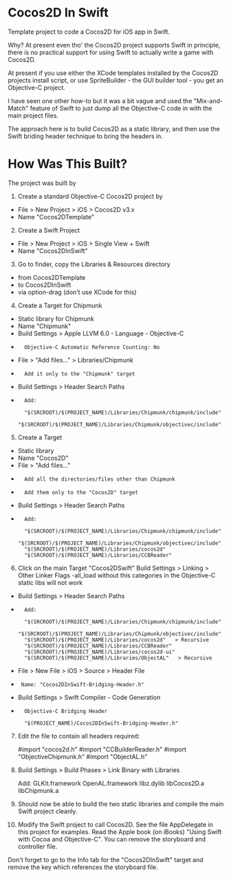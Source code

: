 Cocos2D In Swift
================

Template project to code a Cocos2D for iOS app in Swift.

Why?  At present even tho' the Cocos2D project supports Swift in principle, there is no practical support for using Swift to actually write a game with Cocos2D.

At present if you use either the XCode templates installed by the Cocos2D projects install script, or use SpriteBuilder - the GUI builder tool - you get an Objective-C project.

I have seen one other how-to but it was a bit vague and used the "Mix-and-Match" feature of Swift to just dump all the Objective-C code in with the main project files.

The approach here is to build Cocos2D as a static library, and then use the Swift briding header technique to bring the headers in.

How Was This Built?
===================

The project was built by

1) Create a standard Objective-C Cocos2D project by 

*   File > New Project > iOS > Cocos2D v3.x
*   Name "Cocos2DTemplate"

2) Create a Swift Project

*   File > New Project > iOS > Single View + Swift
*   Name "Cocos2DInSwift"

3) Go to finder, copy the Libraries & Resources directory

*   from Cocos2DTemplate
*   to Cocos2DInSwift
*   via option-drag (don't use XCode for this)

4) Create a Target for Chipmunk

*   Static library  for Chipmunk
*   Name "Chipmunk"
*   Build Settings > Apple LLVM 6.0 - Language - Objective-C
*       Objective-C Automatic Reference Counting: No
*   File > "Add files..." > Libraries/Chipmunk
*       Add it only to the "Chipmunk" target
*   Build Settings > Header Search Paths
*       Add:

        "$(SRCROOT)/$(PROJECT_NAME)/Libraries/Chipmunk/chipmunk/include"
        "$(SRCROOT)/$(PROJECT_NAME)/Libraries/Chipmunk/objectivec/include"

5) Create a Target

*   Static library
*   Name "Cocos2D"
*   File > "Add files..." 
*       Add all the directories/files other than Chipmunk
*       Add them only to the "Cocos2D" target
*   Build Settings > Header Search Paths
*       Add:

        "$(SRCROOT)/$(PROJECT_NAME)/Libraries/Chipmunk/chipmunk/include"
        "$(SRCROOT)/$(PROJECT_NAME)/Libraries/Chipmunk/objectivec/include"
        "$(SRCROOT)/$(PROJECT_NAME)/Libraries/cocos2d"
        "$(SRCROOT)/$(PROJECT_NAME)/Libraries/CCBReader"

6) Click on the main Target "Cocos2DSwift"
   Build Settings > Linking > Other Linker Flags
       -all_load
       without this categories in the Objective-C static libs will not work

*   Build Settings > Header Search Paths
*       Add:

        "$(SRCROOT)/$(PROJECT_NAME)/Libraries/Chipmunk/chipmunk/include"
        "$(SRCROOT)/$(PROJECT_NAME)/Libraries/Chipmunk/objectivec/include"
        "$(SRCROOT)/$(PROJECT_NAME)/Libraries/cocos2d"   > Recursive
        "$(SRCROOT)/$(PROJECT_NAME)/Libraries/CCBReader"
        "$(SRCROOT)/$(PROJECT_NAME)/Libraries/cocos2d-ui"
        "$(SRCROOT)/$(PROJECT_NAME)/Libraries/ObjectAL"   > Recursive

*   File > New File > iOS > Source > Header File
*      Name: "Cocos2DInSwift-Bridging-Header.h"

*   Build Settings > Swift Compiler - Code Generation
*       Objective-C Bridging Header

        "$(PROJECT_NAME)/Cocos2DInSwift-Bridging-Header.h"

7) Edit the file to contain all headers required:

    #import "cocos2d.h"
    #import "CCBuilderReader.h"
    #import "ObjectiveChipmunk.h"
    #import "ObjectAL.h"

8) Build Settings > Build Phases > Link Binary with Libraries

    Add:
        GLKit.framework
        OpenAL.framework
        libz.dylib
        libCocos2D.a
        libChipmunk.a

9) Should now be able to build the two static libraries and compile the main Swift project
   cleanly.

10) Modify the Swift project to call Cocos2D.  See the file AppDelegate in this project for examples.
   Read the Apple book (on iBooks) "Using Swift with Cocoa and Objective-C".  You can remove the
   storyboard and controller file.  

   Don't forget to go to the Info tab for the "Cocos2DInSwift" target and remove the key which
   references the storyboard file.
